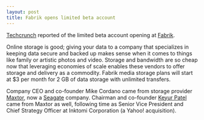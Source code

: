 ```yaml
---
layout: post
title: Fabrik opens limited beta account
---
```


[Techcrunch](http://www.techcrunch.com/2006/07/10/fabrik-media-storage-opens-limited-beta-accounts-today/) reported of the limited beta account opening at [Fabrik](http://www.myfabrik.com/).

Online storage is good; giving your data to a company that specializes in keeping data secure and backed up makes sense when it comes to things like family or artistic photos and video. Storage and bandwidth are so cheap now that leveraging economies of scale enables these vendors to offer storage and delivery as a commodity. Fabrik media storage plans will start at $3 per month for 2 GB of data storage with unlimited transfers.

Company CEO and co-founder Mike Cordano came from storage provider [Maxtor](http://www.maxtorsolutions.com/), now a [Seagate](http://www.seagate.com/) company. Chairman and co-founder [Keyur Patel](http://www.flickr.com/photos/brajeshwar/tags/keyurpatel/) came from Maxtor as well, following time as Senior Vice President and Chief Strategy Officer at Inktomi Corporation (a Yahoo! acquisition).